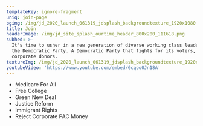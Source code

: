 ```yaml
---
templateKey: ignore-fragment
uniq: join-page
bgimg: /img/jd_2020_launch_061319_jdsplash_backgroundtexture_1920x1080.jpg
title: Join
headerImage: /img/jd_site_splash_ourtime_header_800x200_111618.png
subhed: >-
  It's time to usher in a new generation of diverse working class leaders into
  the Democratic Party. A Democratic Party that fights for its voters, not
  corporate donors.
textureImg: /img/jd_2020_launch_061319_jdsplash_backgroundtexture_1920x1080.jpg
youtubeVideo: 'https://www.youtube.com/embed/Gcqoo0Jn18A'
---
```


- Medicare For All
- Free College
- Green New Deal
- Justice Reform
- Immigrant Rights
- Reject Corporate PAC Money

